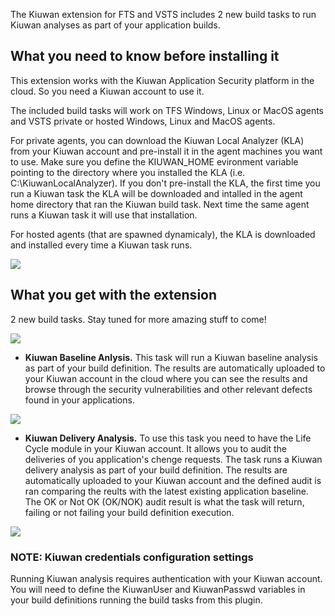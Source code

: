 The Kiuwan extension for FTS and VSTS includes 2 new build tasks to run Kiuwan analyses as part of your application builds.

## What you need to know before installing it ##

This extension works with the Kiuwan Application Security platform in the cloud. So you need a Kiuwan account to use it.

The included build tasks will work on TFS Windows, Linux or MacOS agents and VSTS private or hosted Windows, Linux and MacOS agents.

For private agents, you can download the Kiuwan Local Analyzer (KLA) from your Kiuwan account and pre-install it in the agent machines you want to use. Make sure you define the KIUWAN_HOME evironment variable pointing to the directory where you installed the KLA (i.e. C:\KiuwanLocalAnalyzer). If you don't pre-install the KLA, the first time you run a Kiuwan task the KLA will be downloaded and intalled in the agent home directory that ran the Kiuwan build task. Next time the same agent runs a Kiuwan task it will use that installation.

For hosted agents (that are spawned dynamicaly), the KLA is downloaded and installed every time a Kiuwan task runs.

<img src="https://www.kiuwan.com/wp-content/uploads/2018/01/kiuwan-kla-download.png">

## What you get with the extension ##

2 new build tasks. Stay tuned for more amazing stuff to come!

<img src="https://www.kiuwan.com/wp-content/uploads/2018/01/kiuwan-tasks.png">

- **Kiuwan Baseline Anlysis.** This task will run a Kiuwan baseline analysis as part of your build definition. The results are automatically uploaded to your Kiuwan account in the cloud where you can see the results and browse through the security vulnerabilities and other relevant defects  found in your applications.

<img src="https://www.kiuwan.com/wp-content/uploads/2018/01/analysis-results.png">

- **Kiuwan Delivery Analysis.** To use this task you need to have the Life Cycle module in your Kiuwan account. It allows you to audit the deliveries of you application's chenge requests. The task runs a Kiuwan delivery analysis as part of your build definition. The results are automatically uploaded to your Kiuwan account and the defined audit is ran comparing the reults with the latest existing application baseline. The OK or Not OK (OK/NOK) audit result is what the task will return, failing or not failing your build definition execution.

<img src="https://www.kiuwan.com/wp-content/uploads/2018/01/kiuwan-audit-results.png">

### **NOTE**: Kiuwan credentials configuration settings
Running Kiuwan analysis requires authentication with your Kiuwan account. You will need to define the KiuwanUser and KiuwanPasswd variables in your build definitions running the build tasks from this plugin.

